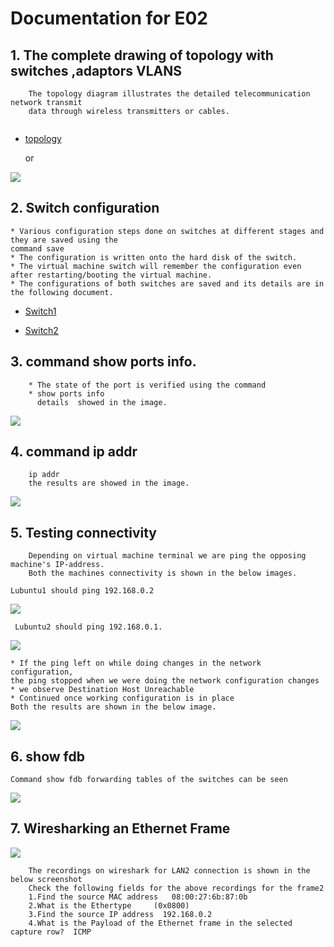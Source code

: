 # Documentation for E02


## 1. The complete drawing of topology with switches ,adaptors VLANS

```
	The topology diagram illustrates the detailed telecommunication network transmit
	data through wireless transmitters or cables.
 
 ```

* [topology](/E02/E02topology.drawio)
	
	or

![](/E02/topologydrawing.JPG)

## 2. Switch configuration
 ```
 * Various configuration steps done on switches at different stages and they are saved using the 
 command save
 * The configuration is written onto the hard disk of the switch. 
 * The virtual machine switch will remember the configuration even after restarting/booting the virtual machine.
 * The configurations of both switches are saved and its details are in the following document.
 
  ```

* [Switch1](/E02/Switch1.cfg)

* [Switch2](/E02/Switch2.cfg)

	

## 3. command show ports info. 

``` 
	* The state of the port is verified using the command 
    * show ports info 
	  details  showed in the image.
```

![](/E02/switchsportsenabled.JPG)



## 4. command ip addr

``` The operating system Ip-address is verified in the lubuntu Qterminal using the command 
	ip addr
	the results are showed in the image.
```
![](/E02/lubuntuipaddress.JPG)

## 5. Testing connectivity

``` Connectivity test  is verified using the command ping.
	Depending on virtual machine terminal we are ping the opposing machine's IP-address.
	Both the machines connectivity is shown in the below images.
```
```
Lubuntu1 should ping 192.168.0.2 
```
![](E02/lubuntu1connectivity.JPG)

```
 Lubuntu2 should ping 192.168.0.1.
 ```
 ![](E02/lubuntu2connectivity.JPG)
 
 ``` 
* If the ping left on while doing changes in the network configuration, 
the ping stopped when we were doing the network configuration changes
* we observe Destination Host Unreachable
* Continued once working configuration is in place
Both the results are shown in the below image.

 ```
  
  ![](E02/connectivitytesting.JPG)

 
 ## 6. show fdb
 
 ```
 Command show fdb forwarding tables of the switches can be seen 
 
 ```
  ![](E02/switchesforwardingtable.JPG)
  
  
 ## 7. Wiresharking an Ethernet Frame


 
  ![](/E02/lubuntuwireshark.JPG)
``` 
	The recordings on wireshark for LAN2 connection is shown in the below screenshot
	Check the following fields for the above recordings for the frame2
	1.Find the source MAC address   08:00:27:6b:87:0b
	2.What is the Ethertype     (0x0800)
	3.Find the source IP address  192.168.0.2
	4.What is the Payload of the Ethernet frame in the selected capture row?  ICMP

```